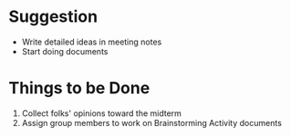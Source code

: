 # Suggestion
- Write detailed ideas in meeting notes
- Start doing documents

# Things to be Done
1. Collect folks' opinions toward the midterm
2. Assign group members to work on Brainstorming Activity documents